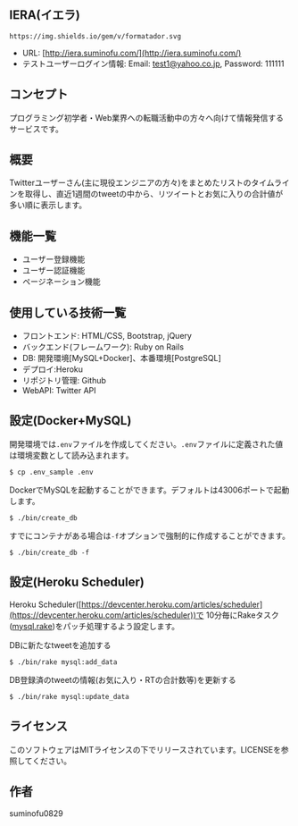  ## IERA(イエラ)
 `https://img.shields.io/gem/v/formatador.svg`
 

- URL: [http://iera.suminofu.com/](http://iera.suminofu.com/)
- テストユーザーログイン情報: Email: test1@yahoo.co.jp, Password: 111111

 ## コンセプト
プログラミング初学者・Web業界への転職活動中の方々へ向けて情報発信するサービスです。

 ## 概要
Twitterユーザーさん(主に現役エンジニアの方々)をまとめたリストのタイムラインを取得し、直近1週間のtweetの中から、リツイートとお気に入りの合計値が多い順に表示します。

 ## 機能一覧
- ユーザー登録機能
- ユーザー認証機能
- ページネーション機能

 ## 使用している技術一覧
- フロントエンド: HTML/CSS, Bootstrap, jQuery
- バックエンド(フレームワーク): Ruby on Rails
- DB: 開発環境[MySQL+Docker]、本番環境[PostgreSQL]
- デプロイ:Heroku
- リポジトリ管理: Github
- WebAPI: Twitter API

## 設定(Docker+MySQL)

開発環境では`.env`ファイルを作成してください。`.env`ファイルに定義された値は環境変数として読み込まれます。
```
$ cp .env_sample .env
```
DockerでMySQLを起動することができます。デフォルトは43006ポートで起動します。
```
$ ./bin/create_db
```
すでにコンテナがある場合は`-f`オプションで強制的に作成することができます。
```
$ ./bin/create_db -f
```

## 設定(Heroku Scheduler)
Heroku Scheduler([https://devcenter.heroku.com/articles/scheduler](https://devcenter.heroku.com/articles/scheduler))で
10分毎にRakeタスク([mysql.rake](https://github.com/suminofu0829/tweet_fav_and_rt_count.app/blob/master/lib/tasks/mysql.rake "mysql.rake"))をパッチ処理するよう設定します。

DBに新たなtweetを追加する
```
$ ./bin/rake mysql:add_data
```
DB登録済のtweetの情報(お気に入り・RTの合計数等)を更新する
```
$ ./bin/rake mysql:update_data
```


## ライセンス

このソフトウェアはMITライセンスの下でリリースされています。LICENSEを参照してください。

  

## 作者

suminofu0829